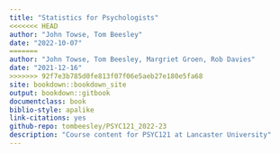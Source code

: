 ```yaml
---
title: "Statistics for Psychologists"
<<<<<<< HEAD
author: "John Towse, Tom Beesley"
date: "2022-10-07"
=======
author: "John Towse, Tom Beesley, Margriet Groen, Rob Davies"
date: "2021-12-16"
>>>>>>> 92f7e3b785d0fe813f07f06e5aeb27e180e5fa68
site: bookdown::bookdown_site
output: bookdown::gitbook
documentclass: book
biblio-style: apalike
link-citations: yes
github-repo: tombeesley/PSYC121_2022-23
description: "Course content for PSYC121 at Lancaster University"
---
```

